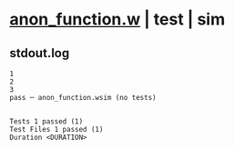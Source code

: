 # [anon_function.w](../../../../../examples/tests/valid/anon_function.w) | test | sim

## stdout.log
```log
1
2
3
pass ─ anon_function.wsim (no tests)
 
 
Tests 1 passed (1)
Test Files 1 passed (1)
Duration <DURATION>
```

